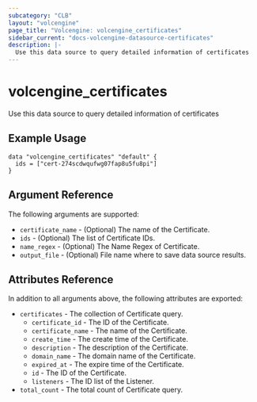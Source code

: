 ```yaml
---
subcategory: "CLB"
layout: "volcengine"
page_title: "Volcengine: volcengine_certificates"
sidebar_current: "docs-volcengine-datasource-certificates"
description: |-
  Use this data source to query detailed information of certificates
---
```

# volcengine_certificates
Use this data source to query detailed information of certificates
## Example Usage
```hcl
data "volcengine_certificates" "default" {
  ids = ["cert-274scdwqufwg07fap8u5fu8pi"]
}
```
## Argument Reference
The following arguments are supported:
* `certificate_name` - (Optional) The name of the Certificate.
* `ids` - (Optional) The list of Certificate IDs.
* `name_regex` - (Optional) The Name Regex of Certificate.
* `output_file` - (Optional) File name where to save data source results.

## Attributes Reference
In addition to all arguments above, the following attributes are exported:
* `certificates` - The collection of Certificate query.
    * `certificate_id` - The ID of the Certificate.
    * `certificate_name` - The name of the Certificate.
    * `create_time` - The create time of the Certificate.
    * `description` - The description of the Certificate.
    * `domain_name` - The domain name of the Certificate.
    * `expired_at` - The expire time of the Certificate.
    * `id` - The ID of the Certificate.
    * `listeners` - The ID list of the Listener.
* `total_count` - The total count of Certificate query.



